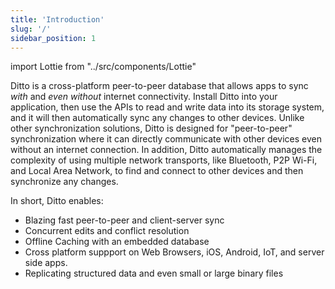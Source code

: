 ```yaml
---
title: 'Introduction'
slug: '/'
sidebar_position: 1
---
```


import Lottie from "../src/components/Lottie"

Ditto is a cross-platform peer-to-peer database that allows apps to sync _with_ and _even without_ internet connectivity. 
Install Ditto into your application, then use the APIs to read and write data into its storage system, and it will then automatically sync any changes to other devices. Unlike other synchronization solutions, Ditto is designed for "peer-to-peer" synchronization where it can directly communicate with other devices even without an internet connection. In addition, Ditto automatically manages the complexity of using multiple network transports, like Bluetooth, P2P Wi-Fi, and Local Area Network, to find and connect to other devices and then synchronize any changes.

In short, Ditto enables:

* Blazing fast peer-to-peer and client-server sync
* Concurrent edits and conflict resolution
* Offline Caching with an embedded database 
* Cross platform suppport on Web Browsers, iOS, Android, IoT, and server side apps.
* Replicating structured data and even small or large binary files

<Lottie path="/animations/intro/data.json" />